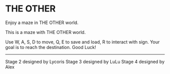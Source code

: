 # THE OTHER
Enjoy a maze in THE OTHER world.

This is a maze with THE OTHER world.

Use W, A, S, D to move, Q, E to save and load, R to interact with sign. 
Your goal is to reach the destination. Good Luck!

------

Stage 2 designed by Lycoris
Stage 3 designed by LuLu
Stage 4 designed by Alex
